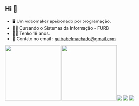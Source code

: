 ## Hi  👋

- 🖥 Um vídeomaker apaixonado por programação.
- 👨‍🎓 Cursando o Sistemas da Informação - FURB
- 👨‍💻 Tenho 19 anos.
- 💬 Contato no email : guibabelmachado@gmail.com


<div>
  <a href="https://github.com/guilhermebabel1">
  <img height="180em" src="https://github-readme-stats.vercel.app/api?username=guilhermebabel1&show_icons=true&theme=dark&include_all_commits=true&count_private=true"/>
  <img height="180em" src="https://github-readme-stats.vercel.app/api/top-langs/?username=guilhermebabel1&layout=compact&langs_count=7&theme=dark /div>
                           
                          
<div> 
 <a href="https://www.instagram.com/guilhermebabel_/" target="_blank"><img src="https://img.shields.io/badge/-Instagram-%23E4405F?style=for-the-badge&logo=instagram&logoColor=white" target="_blank"></a>
 <a href="https://www.discord.gg/babelxrz/" target="_blank"><img src="https://img.shields.io/badge/Discord-7289DA?style=for-the-badge&logo=discord&logoColor=white" target="_blank"></a> 
 <a href = "mailto:guibabelmachado@gmail.com"><img src="https://img.shields.io/badge/-Gmail-%23333?style=for-the-badge&logo=gmail&logoColor=white" target="_blank"></a>
 <div> 
